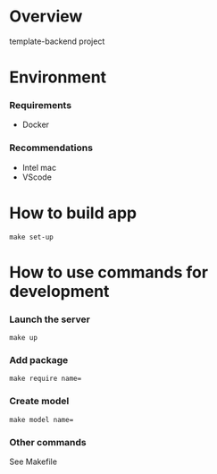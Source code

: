 # Overview
template-backend project


# Environment
### Requirements
- Docker
### Recommendations
- Intel mac
- VScode


# How to build app
```
make set-up
```


# How to use commands for development
### Launch the server
```
make up
```
### Add package
```
make require name=
```
### Create model
```
make model name=
```
### Other commands
See Makefile